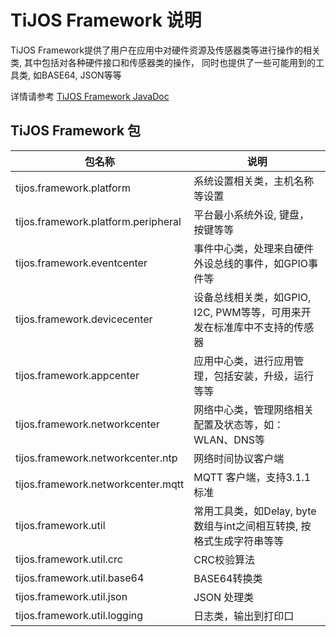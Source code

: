 # TiJOS Framework 说明

TiJOS Framework提供了用户在应用中对硬件资源及传感器类等进行操作的相关类, 其中包括对各种硬件接口和传感器类的操作， 同时也提供了一些可能用到的工具类, 如BASE64, JSON等等

详情请参考 [TiJOS Framework JavaDoc](http://dev.tijos.net/javadoc)

## TiJOS Framework 包

| 包名称                               | 说明                                       |
| --------------------------------- | ---------------------------------------- |
| tijos.framework.platform          | 系统设置相关类，主机名称等设置                          |
| tijos.framework.platform.peripheral          | 平台最小系统外设, 键盘， 按键等等                          |
| tijos.framework.eventcenter       | 事件中心类，处理来自硬件外设总线的事件，如GPIO事件等             |
| tijos.framework.devicecenter      | 设备总线相关类，如GPIO, I2C, PWM等等，可用来开发在标准库中不支持的传感器 |
| tijos.framework.appcenter               | 应用中心类，进行应用管理，包括安装，升级，运行等等                                  |
| tijos.framework.networkcenter     | 网络中心类，管理网络相关配置及状态等，如：WLAN、DNS等           |
| tijos.framework.networkcenter.ntp           | 网络时间协议客户端                                |
| tijos.framework.networkcenter.mqtt          | MQTT 客户端，支持3.1.1标准                       |
| tijos.framework.util                 | 常用工具类，如Delay, byte数组与int之间相互转换, 按格式生成字符串等等                               |
| tijos.framework.util.crc                 | CRC校验算法                                |
| tijos.framework.util.base64                 | BASE64转换类                                |
| tijos.framework.util.json                   | JSON 处理类                                 |
| tijos.framework.util.logging                | 日志类，输出到打印口                               |

